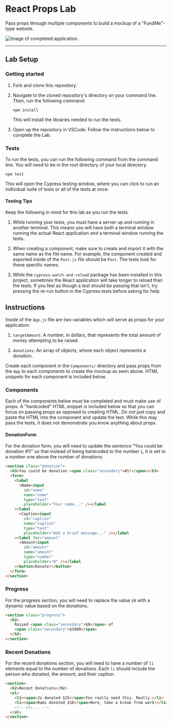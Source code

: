 # React Props Lab

Pass props through multiple components to build a mockup of a "FundMe"-type website.

![Image of completed application.](./assets/mockup.png)

---

## Lab Setup

### Getting started

1. Fork and clone this repository.

1. Navigate to the cloned repository's directory on your command line. Then, run the following command:

   ```
   npm install
   ```

   This will install the libraries needed to run the tests.

1. Open up the repository in VSCode. Follow the instructions below to complete the Lab.

### Tests

To run the tests, you can run the following command from the command line. You will need to be in the root directory of your local directory.

```
npm test
```

This will open the Cypress testing window, where you can click to run an individual suite of tests or all of the tests at once.

#### Testing Tips

Keep the following in mind for this lab as you run the tests.

1. While running your tests, you must have a server up and running in another terminal. This means you will have _both_ a terminal window running the actual React application _and_ a terminal window running the tests.

1. When creating a component, make sure to create and import it with the same name as the file name. For example, the component created and exported inside of the `Post.js` file should be `Post`. The tests look for these specific names.

1. While the `cypress-watch-and-reload` package has been installed in this project, sometimes the React application will take longer to reload than the tests. If you feel as though a test should be passing that isn't, try pressing the re-run button in the Cypress tests before asking for help.

## Instructions

Inside of the `App.js` file are two variables which will serve as props for your application:

1. `targetAmount`: A number, in dollars, that represents the total amount of money attempting to be raised.

2. `donations`: An array of objects, where each object represents a donation.

Create each component in the `Components/` directory and pass props from the `App` to each components to create the mockup as seen above. HTML snippets for each component is included below.

### Components

Each of the components below must be completed and must make use of props. A "hardcoded" HTML snippet is included below so that you can focus on passing props as opposed to creating HTML. _Do not_ just copy and paste the HTML into the component and update the text. While this may pass the tests, it does not demonstrate you know anything about props.

#### DonationForm

For the donation form, you will need to update the sentence "You could be donation #1!" so that instead of being hardcoded to the number `1`, it is set to a number one above the number of donations.

```html
<section class="donation">
  <h3>You could be donation <span class="secondary">#1!</span></h3>
  <form>
    <label
      >Name<input
        id="name"
        name="name"
        type="text"
        placeholder="Your name..." /></label
    ><label
      >Caption<input
        id="caption"
        name="caption"
        type="text"
        placeholder="Add a brief message..." /></label
    ><label for="amount"
      >Amount<input
        id="amount"
        name="amount"
        type="number"
        placeholder="0" /></label
    ><button>Donate!</button>
  </form>
</section>
```

### Progress

For the progress section, you will need to replace the value `$0` with a dynamic value based on the donations.

```html
<section class="progress">
  <h2>
    Raised <span class="secondary">$0</span> of
    <span class="secondary">$1000</span>
  </h2>
</section>
```

### Recent Donations

For the recent donations section, you will need to have a number of `li` elements equal to the number of donations. Each `li` should include the person who donated, the amount, and their caption.

```html
<section>
  <h2>Recent Donations</h2>
  <ul>
    <li><span>Jo donated $25</span>You really need this. Really.</li>
    <li><span>Rami donated $10</span>Here, take a break from work!</li>
    <!-- etc... -->
  </ul>
</section>
```
